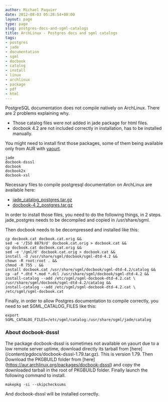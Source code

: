 ```yaml
---
author: Michael Paquier
date: 2012-08-03 05:28:54+00:00
layout: page
type: page
slug: postgres-docs-and-sgml-catalogs
title: ArchLinux - Postgres docs and sgml catalogs
tags:
- postgres
- jade
- documentation
- sgml
- docbook
- catalog
- install
- linux
- archlinux
- package
- pdf
- html
---
```


PostgreSQL documentation does not compile natively on ArchLinux.
There are 2 problems explaining why.

  * Those catalog files were not added in jade package for html files.
  * docbook 4.2 are not included correctly in installation, has to be
installed manually.

You might need to install first those packages, some of them being
available only from AUR with [yaourt](/manuals/arch-linux/yaourt/).

    jade
    docbook-dsssl
    docbook
    docbook2x
    docbook-xsl

Necessary files to compile postgresql documentation on ArchLinux are
available here:
	
  * [jade\_catalog\_postgres.tar.gz](/content/pgdocs/jade_catalog_postgres.tar.gz)
  * [docbook-4.2\_postgres.tar.gz](/content/pgdocs/docbook-4.2_postgres.tar.gz)

In order to install those files, you need to do the following things, in
2 steps. jade\_postgres needs to be decompiled and copied in
/usr/share/sgml.

Then docbook needs to be decompressed and installed like this:

    cp docbook.cat docbook.cat.orig &&
    sed -e '/ISO 8879/d' docbook.cat.orig > docbook.cat &&
    cp docbook.cat docbook.cat.orig &&
    sed -e '/gml/d' docbook.cat.orig > docbook.cat &&
    install -d /usr/share/sgml/docbook/sgml-dtd-4.2 &&
    chown -R root:root . &&
    chmod -R 755 . &&
    install docbook.cat /usr/share/sgml/docbook/sgml-dtd-4.2/catalog &&
    cp -af *.dtd *.mod *.dcl /usr/share/sgml/docbook/sgml-dtd-4.2 &&
    install-catalog --add /etc/sgml/sgml-docbook-dtd-4.2.cat \
    /usr/share/sgml/docbook/sgml-dtd-4.2/catalog &&
    install-catalog --add /etc/sgml/sgml-docbook-dtd-4.2.cat \
    /etc/sgml/sgml-docbook.cat

Finally, in order to allow Postgres documentation to compile correctly,
you need to set SGML\_CATALOG\_FILES like this:

    export SGML_CATALOG_FILES=/etc/sgml/catalog:/usr/share/sgml/jade/catalog

### About docbook-dsssl

The package docbook-dsssl is sometimes not available on yaourt due to a
low remote server uptime, download directly its tarball from [here]
(/content/pgdocs/docbook-dsssl-1.79.tar.gz). This is version 1.79. Then
Download the PKGBUILD folder from [here]
(https://aur.archlinux.org/packages/docbook-dsssl) and copy the downloaded
tarball in the root of PKGBUILD folder. Finally launch the following
command to install.

    makepkg -si --skipchecksums

And docbook-dsssl will be installed correctly.

